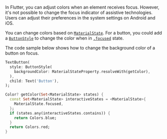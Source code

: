 In Flutter, you can adjust colors when an element receives focus. However, it's not possible to change the focus indicator of assistive technologies. Users can adjust their preferences in the system settings on Android and iOS.

You can change colors based on [`MaterialState`](https://api.flutter.dev/flutter/material/MaterialState.html). For a button, you could add a [`ButtonStyle`](https://api.flutter.dev/flutter/material/ButtonStyle-class.html) to change the color when in [`.focused`](https://api.flutter.dev/flutter/material/MaterialState.html#focused) state.

The code sample below shows how to change the background color of a button on focus.

```dart
TextButton(
  style: ButtonStyle(
    backgroundColor: MaterialStateProperty.resolveWith(getColor),
  ),
  child: Text('Button'),
);

Color? getColor(Set<MaterialState> states) {
  const Set<MaterialState> interactiveStates = <MaterialState>{
    MaterialState.focused,
  };
  if (states.any(interactiveStates.contains)) {
    return Colors.blue;
  }
  return Colors.red;
}
```
